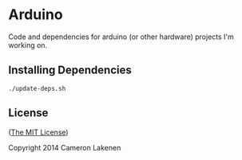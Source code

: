 # Arduino

Code and dependencies for arduino (or other hardware) projects I'm working on.


## Installing Dependencies

```
./update-deps.sh
```


## License

([The MIT License](LICENSE))

Copyright 2014 Cameron Lakenen
